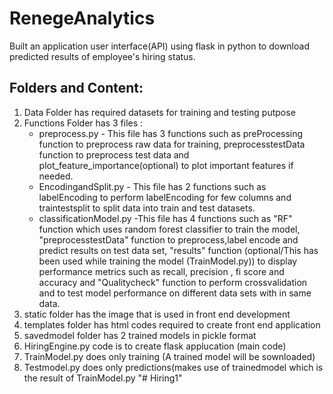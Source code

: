 # RenegeAnalytics
Built an application user interface(API) using flask in python to download predicted results of employee's hiring status.
## Folders and Content:
1. Data Folder has required datasets for training and testing putpose
2. Functions Folder has 3 files :
      * preprocess.py - This file has 3 functions such as preProcessing function to preprocess raw data for training, preprocesstestData function to preprocess test data and plot_feature_importance(optional) to plot important features if needed. 
      * EncodingandSplit.py - This file has 2 functions such as labelEncoding to perform labelEncoding for few columns and traintestsplit to split data into train and test datasets.
      * classificationModel.py -This file has 4 functions such as "RF" function which uses random forest classifier to train the model, "preprocesstestData" function to preprocess,label encode and predict results on test data set, "results" function (optional/This has been used while training the model (TrainModel.py)) to display performance metrics such as recall, precision , fi score and accuracy and "Qualitycheck" function to perform crossvalidation and to test model performance on different data sets with in same data.
3. static folder has the image that is used in front end development
4. templates folder has html codes required to create front end application
5. savedmodel folder has 2 trained models in pickle format
6. HiringEngine.py code is to create flask applucation (main code)
7. TrainModel.py does only training (A trained model will be sownloaded)
8. Testmodel.py does only predictions(makes use of trainedmodel which is the result of TrainModel.py
"# Hiring1" 
